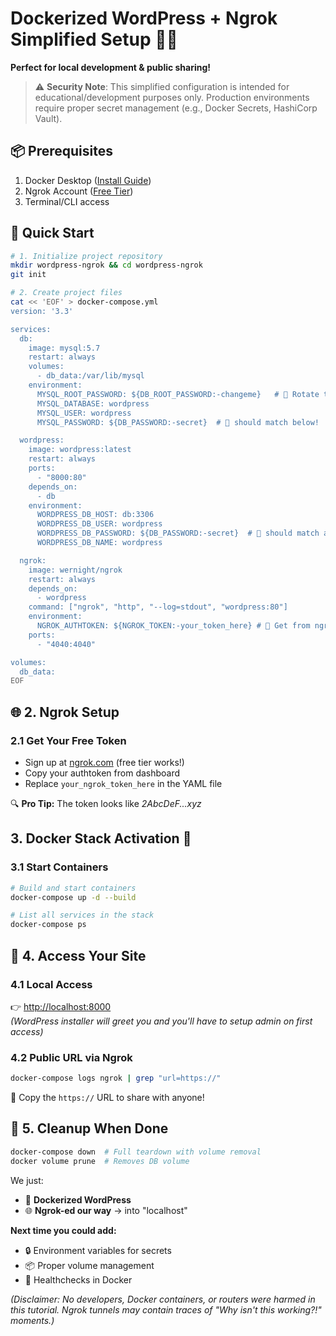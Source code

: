 # Dockerized WordPress + Ngrok Simplified Setup 🚀🐳  
**Perfect for local development & public sharing!**

> ⚠️ **Security Note**: This simplified configuration is intended for educational/development purposes only. Production environments require proper secret management (e.g., Docker Secrets, HashiCorp Vault).

## 📦 Prerequisites
1. Docker Desktop ([Install Guide](https://docs.docker.com/get-docker/))
2. Ngrok Account ([Free Tier](https://dashboard.ngrok.com/signup))
3. Terminal/CLI access

## 🚀 Quick Start
```bash
# 1. Initialize project repository
mkdir wordpress-ngrok && cd wordpress-ngrok
git init

# 2. Create project files
cat << 'EOF' > docker-compose.yml
version: '3.3'

services:
  db:
    image: mysql:5.7
    restart: always
    volumes:
      - db_data:/var/lib/mysql
    environment:
      MYSQL_ROOT_PASSWORD: ${DB_ROOT_PASSWORD:-changeme}   # 🚨 Rotate this in production!
      MYSQL_DATABASE: wordpress
      MYSQL_USER: wordpress
      MYSQL_PASSWORD: ${DB_PASSWORD:-secret}  # 🚨 should match below!

  wordpress:
    image: wordpress:latest
    restart: always
    ports:
      - "8000:80"
    depends_on:
      - db
    environment:
      WORDPRESS_DB_HOST: db:3306
      WORDPRESS_DB_USER: wordpress
      WORDPRESS_DB_PASSWORD: ${DB_PASSWORD:-secret}  # 🚨 should match above!
      WORDPRESS_DB_NAME: wordpress

  ngrok:
    image: wernight/ngrok
    restart: always
    depends_on:
      - wordpress
    command: ["ngrok", "http", "--log=stdout", "wordpress:80"]
    environment:
      NGROK_AUTHTOKEN: ${NGROK_TOKEN:-your_token_here} # 🔐 Get from ngrok dashboard
    ports:
      - "4040:4040"

volumes:
  db_data:
EOF
```

## 🌐 2. Ngrok Setup

### 2.1 Get Your Free Token
- Sign up at [ngrok.com](https://ngrok.com) (free tier works!)
- Copy your authtoken from dashboard
- Replace `your_ngrok_token_here` in the YAML file

🔍 **Pro Tip:** The token looks like _2AbcDeF...xyz_

## 3. Docker Stack Activation 🚀

### 3.1 Start Containers
```bash
# Build and start containers
docker-compose up -d --build

# List all services in the stack
docker-compose ps
```
## 🔗 4. Access Your Site

### 4.1 Local Access
👉 [http://localhost:8000](http://localhost:8000)  
*(WordPress installer will greet you and you'll have to setup admin on first access)*

### 4.2 Public URL via Ngrok
```bash
docker-compose logs ngrok | grep "url=https://"
```
📢 Copy the `https://` URL to share with anyone!

## 🧹 5. Cleanup When Done
```bash
docker-compose down  # Full teardown with volume removal  
docker volume prune  # Removes DB volume
```

We just:

- 🐳 **Dockerized WordPress**   
- 🌐 **Ngrok-ed our way** → into "localhost" 

**Next time you could add:**  
- 🔒 Environment variables for secrets  
- 📦 Proper volume management  
- 🚦 Healthchecks in Docker  

*(Disclaimer: No developers, Docker containers, or routers were harmed in this tutorial. Ngrok tunnels may contain traces of "Why isn't this working?!" moments.)*




